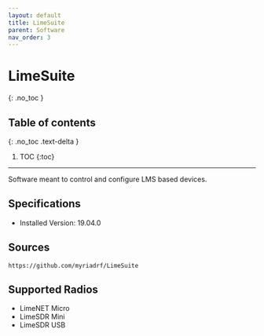 ```yaml
---
layout: default
title: LimeSuite
parent: Software
nav_order: 3
---
```


# LimeSuite
{: .no_toc }

## Table of contents
{: .no_toc .text-delta }

1. TOC
{:toc}

---

Software meant to control and configure LMS based devices.

## Specifications
- Installed Version: 19.04.0

## Sources
```
https://github.com/myriadrf/LimeSuite
```

## Supported Radios
- LimeNET Micro
- LimeSDR Mini
- LimeSDR USB
